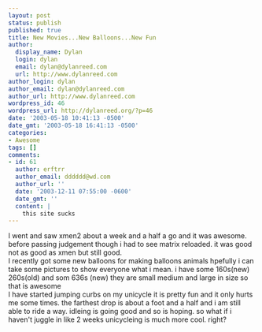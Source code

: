 ```yaml
---
layout: post
status: publish
published: true
title: New Movies...New Balloons...New Fun
author:
  display_name: Dylan
  login: dylan
  email: dylan@dylanreed.com
  url: http://www.dylanreed.com
author_login: dylan
author_email: dylan@dylanreed.com
author_url: http://www.dylanreed.com
wordpress_id: 46
wordpress_url: http://dylanreed.org/?p=46
date: '2003-05-18 10:41:13 -0500'
date_gmt: '2003-05-18 16:41:13 -0500'
categories:
- Awesome
tags: []
comments:
- id: 61
  author: erftrr
  author_email: dddddd@wd.com
  author_url: ''
  date: '2003-12-11 07:55:00 -0600'
  date_gmt: ''
  content: |
    this site sucks
---
```

<p>I went and saw xmen2 about a week and a half a go and it was awesome. before passing judgement though i had to see matrix reloaded. it was good not as good as xmen but still good.<br />
I recently got some new balloons for making balloons animals hpefully i can take some pictures to show everyone what i mean. i have some 160s(new) 260s(old) and som 636s (new)  they are small medium and large in size so that is awesome<br />
I have started jumping curbs on my unicycle it is pretty fun and it only hurts me some times. the farthest drop is about a foot and a half and i am still able to ride a way. idleing is going good and so is hoping. so what if i haven't juggle in like 2 weeks unicycleing is much more cool. right?</p>
